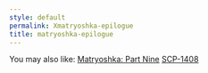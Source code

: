 ```yaml
---
style: default
permalink: Xmatryoshka-epilogue
title: matryoshka-epilogue
---
```

You may also like:
[Matryoshka: Part Nine](http://scp-wiki.net/matryoshka-nine)
[SCP-1408](http://scp-wiki.net/scp-1408)